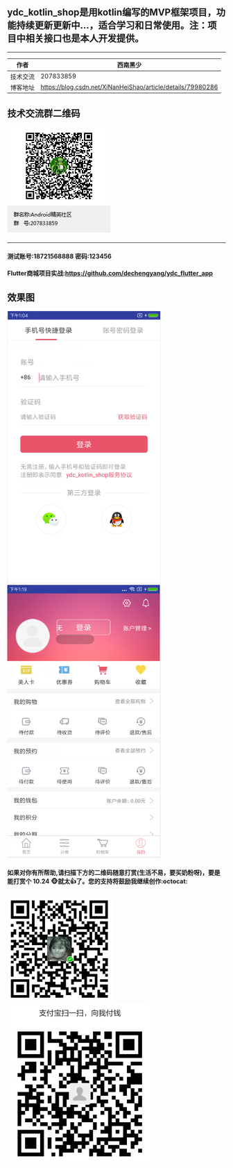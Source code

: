 ## ydc_kotlin_shop是用kotlin编写的MVP框架项目，功能持续更新更新中...，适合学习和日常使用。注：项目中相关接口也是本人开发提供。

****

|作者|西南黑少|
|---|---
|技术交流|207833859
|博客地址|https://blog.csdn.net/XiNanHeiShao/article/details/79980286

## 技术交流群二维码

![](https://github.com/dechengyang/ydc_kotlin_shop/blob/master/picture/ydc_qq_android.png) 

****


#### 测试账号:18721568888 密码:123456

#### Flutter商城项目实战:https://github.com/dechengyang/ydc_flutter_app


## 效果图

![](https://github.com/dechengyang/ydc_kotlin_shop/blob/master/picture/page/login_page.png) ![](https://github.com/dechengyang/ydc_kotlin_shop/blob/master/picture/page/my_page.png) 


#### 如果对你有所帮助,请扫描下方的二维码随意打赏(生活不易，要买奶粉呀)，要是能打赏个 10.24 :monkey_face:就太:thumbsup:了。您的支持将鼓励我继续创作:octocat:

![](https://github.com/dechengyang/ydc_kotlin_shop/blob/master/picture/weixin_pay.png) ![](https://github.com/dechengyang/ydc_kotlin_shop/blob/master/picture/ali_pay.png)